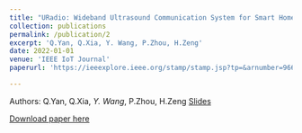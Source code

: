 ```yaml
---
title: "URadio: Wideband Ultrasound Communication System for Smart Home Applications"
collection: publications
permalink: /publication/2
excerpt: 'Q.Yan, Q.Xia, Y. Wang, P.Zhou, H.Zeng'
date: 2022-01-01
venue: 'IEEE IoT Journal'
paperurl: 'https://ieeexplore.ieee.org/stamp/stamp.jsp?tp=&arnumber=9665786'

---
```

Authors: Q.Yan, Q.Xia, _Y. Wang_, P.Zhou, H.Zeng
[Slides](https://yuandaw.github.io//files/GhostTalk.pdf)

[Download paper here](https://ieeexplore.ieee.org/stamp/stamp.jsp?tp=&arnumber=9665786)